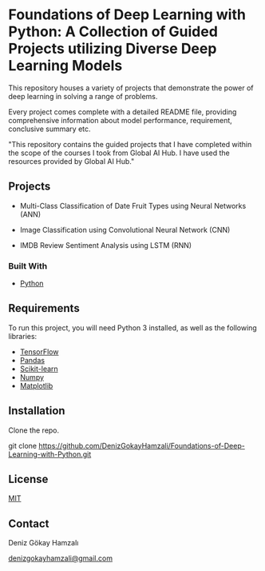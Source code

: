 # Foundations of Deep Learning with Python: A Collection of Guided Projects utilizing Diverse Deep Learning Models

This repository houses a variety of projects that demonstrate the power of deep learning in solving a range of problems.

Every project comes complete with a detailed README file, providing comprehensive information about model performance, requirement, conclusive summary etc.

"This repository contains the guided projects that I have completed within the scope of the courses I took from Global AI Hub. I have used the resources provided by Global AI Hub."

## Projects

- Multi-Class Classification of Date Fruit Types using Neural Networks (ANN)

- Image Classification using Convolutional Neural Network (CNN)

- IMDB Review Sentiment Analysis using LSTM (RNN)

### Built With
- [Python](https://www.python.org/)

## Requirements
To run this project, you will need Python 3 installed, as well as the following libraries:

- [TensorFlow](https://www.tensorflow.org/)
- [Pandas](https://pandas.pydata.org/)
- [Scikit-learn](https://scikit-learn.org/stable/)
- [Numpy](https://numpy.org/)
- [Matplotlib](https://matplotlib.org/)


## Installation
Clone the repo.

git clone https://github.com/DenizGokayHamzali/Foundations-of-Deep-Learning-with-Python.git

## License
[MIT](https://choosealicense.com/licenses/mit/)

## Contact

Deniz Gökay Hamzalı

<denizgokayhamzali@gmail.com>
